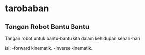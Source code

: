 # tarobaban
Tangan Robot Bantu Bantu
------------------------

Tangan robot untuk bantu-bantu kita dalam kehidupan sehari-hari

isi: 
-forward kinematik.
-inverse kinematik.
